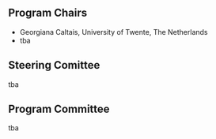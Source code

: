 ## Program Chairs
<ul>
<li> Georgiana Caltais, University of Twente, The Netherlands </li> 
<li> tba </li>
</ul>

## Steering Comittee
tba
<!--
<li> Gregor Goessler, INRIA, France </li>
<li> Stefan Leue, University of Konstanz, Germany </li>
-->

## Program Committee
tba

